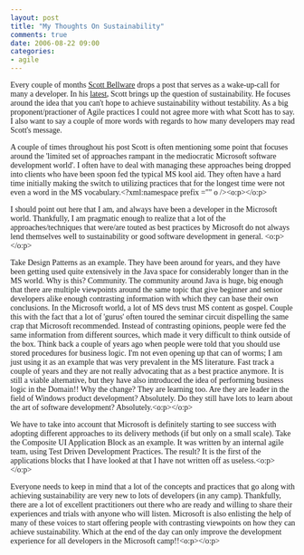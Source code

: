 ```yaml
---
layout: post
title: "My Thoughts On Sustainability"
comments: true
date: 2006-08-22 09:00
categories:
- agile
---
```


<span style="FONT-FAMILY: Consolas">Every couple of months [Scott Bellware](http://codebetter.com/blogs/scott.bellware/) drops a post that serves as a wake-up-call for many a developer. In his [latest](http://codebetter.com/blogs/scott.bellware/archive/2006/08/22/148491.aspx), Scott brings up the question of sustainability. He focuses around the idea that you can't hope to achieve sustainability without testability. </span><span style="FONT-FAMILY: Consolas">As a big proponent/practioner of Agile practices I could not agree more with what Scott has to say. I also want to say a couple of more words with regards to how many developers may read Scott's message. </span>

<span style="FONT-FAMILY: Consolas">A couple of times throughout his post Scott is often mentioning some point that focuses around the 'limited set of approaches rampant in the mediocratic Microsoft software development world'. </span><span style="FONT-FAMILY: Consolas">I often have to deal with managing these approaches being dropped into clients who have been spoon fed the typical MS kool aid. They often have a hard time initially making the switch to utilizing practices that for the longest time were not even a word in the MS vocabulary.<?xml:namespace prefix ="" o /><o:p></o:p></span>

<span style="FONT-FAMILY: Consolas">I should point out here that I am, and always have been a developer in the Microsoft world. Thankfully, I am pragmatic enough to realize that a lot of the approaches/techniques that were/are touted as best practices by Microsoft do not always lend themselves well to sustainability or good software development in general. <o:p></o:p></span>

<span style="FONT-FAMILY: Consolas">Take Design Patterns as an example. They have been around for years, and they have been getting used quite extensively in the Java space for considerably longer than in the MS world. Why is this? Community. The community around Java is huge, big enough that there are multiple viewpoints around the same topic that give beginner and senior developers alike enough contrasting information with which they can base their own conclusions. In the Microsoft world, a lot of MS devs trust MS content as gospel. Couple this with the fact that a lot of 'gurus' often toured the seminar circuit dispelling the same crap that Microsoft recommended. Instead of contrasting opinions, people were fed the same information from different sources, which made it very difficult to think outside of the box. Think back a couple of years ago when people were told that you should use stored procedures for business logic. I'm not even opening up that can of worms; I am just using it as an example that was very prevalent in the MS literature. Fast track a couple of years and they are not really advocating that as a best practice anymore. It is still a viable alternative, but they have also introduced the idea of performing business logic in the Domain!! Why the change? They are learning too. Are they are leader in the field of Windows product development? Absolutely. Do they still have lots to learn about the art of software development? Absolutely.<o:p></o:p></span>

<span style="FONT-FAMILY: Consolas">We have to take into account that Microsoft is definitely starting to see success with adopting different approaches to its delivery methods (if but only on a small scale). Take the Composite UI Application Block as an example. It was written by an internal agile team, using Test Driven Development Practices. The result? It is the first of the applications blocks that I have looked at that I have not written off as useless.<o:p></o:p></span>

<span style="FONT-FAMILY: Consolas">Everyone needs to keep in mind that a lot of the concepts and practices that go along with achieving sustainability are very new to lots of developers (in any camp). Thankfully, there are a lot of excellent practitioners out there who are ready and willing to share their experiences and trials with anyone who will listen. Microsoft is also enlisting the help of many of these voices to start offering people with contrasting viewpoints on how they can achieve sustainability. Which at the end of the day can only improve the development experience for all developers in the Microsoft camp!!<o:p></o:p></span>
<p class="MsoNormal" style="MARGIN: 0in 0in 0pt"><o:p><font face="Times New Roman"> </font></o:p>




